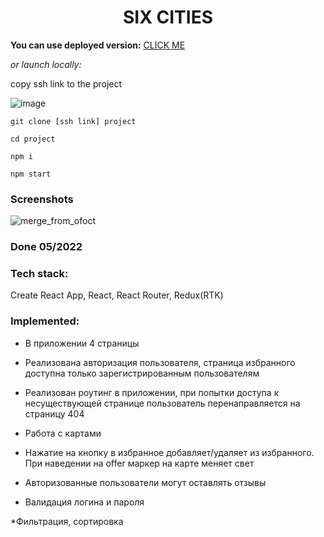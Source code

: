 <h1 align="center">SIX CITIES</h1>

**You can use deployed version:** [CLICK ME](https://six-cities-sigma.vercel.app)

*or launch locally:*

copy ssh link to the project

![image](https://user-images.githubusercontent.com/70276651/227761321-509e81b3-3dff-46af-b74b-14e268261b76.png)

`git clone [ssh link] project`

`cd project`

`npm i`

`npm start`


### Screenshots

![merge_from_ofoct](https://user-images.githubusercontent.com/70276651/227761486-2fb9cd75-25a3-4d7a-929a-71bef299b1b8.jpg)

### Done 05/2022

### Tech stack:
Create React App, React, React Router, Redux(RTK)

### Implemented:

* В приложении 4 страницы

* Реализована авторизация пользователя, страница избранного доступна только зарегистрированным пользователям

* Реализован роутинг в приложении, при попытки доступа к несуществующей странице пользователь перенаправляется на страницу 404

* Работа с картами

* Нажатие на кнопку в избранное добавляет/удаляет из избранного. При наведении на offer маркер на карте меняет свет

* Авторизованные пользователи могут оставлять отзывы

* Валидация логина и пароля

*Фильтрация, сортировка

